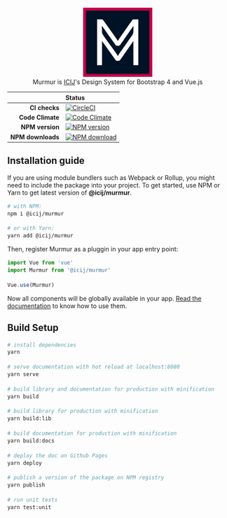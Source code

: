 <p align="center">
<a href="https://icij.github.io/murmur/">
  <img src="https://github.com/ICIJ/murmur/raw/master/lib/assets/images/murmur-dark.png" width="158px">
</a>
<br>
Murmur is <a href="https://icij.org">ICIJ</a>'s Design System for Bootstrap 4 and Vue.js
</p>

<div align="center">

| | Status |
| --: | :-- |
| **CI checks** | [![CircleCI](https://circleci.com/gh/ICIJ/murmur.svg?style=shield)](https://circleci.com/gh/ICIJ/murmur) |
| **Code Climate** | [![Code Climate](https://api.codeclimate.com/v1/badges/e487295b939be72d5f15/maintainability)](ttps://codeclimate.com/github/ICIJ/murmur/maintainability) |
| **NPM version** | [![NPM version](https://img.shields.io/npm/v/@icij/murmur)](https://www.npmjs.com/package/@icij/murmur) |
| **NPM downloads** | [![NPM download](https://img.shields.io/npm/dm/@icij/murmur)](https://www.npmjs.com/package/@icij/murmur) |

</div>


## Installation guide

If you are using module bundlers such as Webpack or Rollup, you might need to include the package into your project.
To get started, use NPM or Yarn to get latest version of **@icij/murmur**.

```bash
# with NPM:
npm i @icij/murmur

# or with Yarn:
yarn add @icij/murmur
```
Then, register Murmur as a pluggin in your app entry point:

```js
import Vue from 'vue'
import Murmur from '@icij/murmur'

Vue.use(Murmur)
```

Now all components will be globally available in your app.
[Read the documentation](https://icij.github.io/murmur/) to know how to use them.

## Build Setup

``` bash
# install dependencies
yarn

# serve documentation with hot reload at localhost:8080
yarn serve

# build library and documentation for production with minification
yarn build

# build library for production with minification
yarn build:lib

# build documentation for production with minification
yarn build:docs

# deploy the doc on Github Pages
yarn deploy

# publish a version of the package on NPM registry
yarn publish

# run unit tests
yarn test:unit
```
